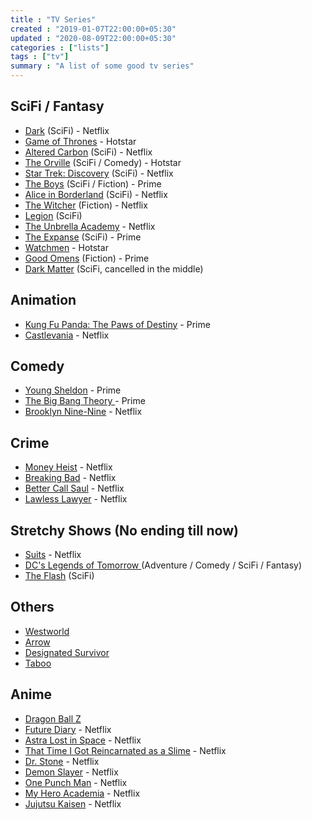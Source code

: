 ```yaml
---
title : "TV Series"
created : "2019-01-07T22:00:00+05:30"
updated : "2020-08-09T22:00:00+05:30"
categories : ["lists"]
tags : ["tv"]
summary : "A list of some good tv series"
---
```


## SciFi / Fantasy
* [Dark](https://www.imdb.com/title/tt5753856/) (SciFi) - Netflix
* [Game of Thrones](https://www.imdb.com/title/tt0944947) - Hotstar
* [Altered Carbon](https://www.imdb.com/title/tt2261227/) (SciFi) - Netflix
* [The Orville](https://www.imdb.com/title/tt5691552/) (SciFi / Comedy) - Hotstar
* [Star Trek: Discovery](https://www.imdb.com/title/tt5171438/) (SciFi) - Netflix
* [The Boys](https://www.imdb.com/title/tt1190634/) (SciFi / Fiction) - Prime
* [Alice in Borderland](https://www.imdb.com/title/tt10795658/) (SciFi) - Netflix
* [The Witcher](https://www.imdb.com/title/tt5180504/) (Fiction) - Netflix
* [Legion](https://www.imdb.com/title/tt5114356/) (SciFi)
* [The Unbrella Academy](https://www.imdb.com/title/tt1312171/) - Netflix
* [The Expanse](https://www.imdb.com/title/tt3230854/) (SciFi) - Prime
* [Watchmen](https://www.imdb.com/title/tt7049682/) - Hotstar
* [Good Omens](https://www.imdb.com/title/tt1869454/) (Fiction) - Prime
* [Dark Matter](https://www.imdb.com/title/tt4159076) (SciFi, cancelled in the middle)

## Animation
* [Kung Fu Panda: The Paws of Destiny](https://www.imdb.com/title/tt8271176/) - Prime
* [Castlevania](https://www.imdb.com/title/tt6517102/) - Netflix

## Comedy
* [Young Sheldon](https://www.imdb.com/title/tt6226232/) - Prime
* [The Big Bang Theory ](https://www.imdb.com/title/tt0898266/) - Prime
* [Brooklyn Nine-Nine](https://www.imdb.com/title/tt2467372/) - Netflix

## Crime
* [Money Heist](https://www.imdb.com/title/tt6468322/) - Netflix
* [Breaking Bad](https://www.imdb.com/title/tt0903747/) - Netflix
* [Better Call Saul](https://www.imdb.com/title/tt3032476/) - Netflix
* [Lawless Lawyer](https://www.imdb.com/title/tt8160178/) - Netflix

## Stretchy Shows (No ending till now)
* [Suits](https://www.imdb.com/title/tt1632701/) - Netflix
* [DC's Legends of Tomorrow ](https://www.imdb.com/title/tt4532368/) (Adventure / Comedy / SciFi / Fantasy)
* [The Flash](https://www.imdb.com/title/tt3107288/) (SciFi)

## Others
* [Westworld](https://www.imdb.com/title/tt0475784/)
* [Arrow](https://www.imdb.com/title/tt2193021/)
* [Designated Survivor](https://www.imdb.com/title/tt5296406/)
* [Taboo](https://www.imdb.com/title/tt3647998/)

## Anime
* [Dragon Ball Z](https://kissanime.ru/Anime/Dragon-Ball-Z-Dub)
* [Future Diary](https://www.imdb.com/title/tt2069441/) - Netflix
* [Astra Lost in Space](https://www.imdb.com/title/tt10483250/) - Netflix
* [That Time I Got Reincarnated as a Slime](https://www.imdb.com/title/tt9054364/) - Netflix
* [Dr. Stone](https://www.imdb.com/title/tt9679542/) - Netflix
* [Demon Slayer](https://www.imdb.com/title/tt9335498/) - Netflix
* [One Punch Man](https://www.imdb.com/title/tt4508902/) - Netflix
* [My Hero Academia](https://www.imdb.com/title/tt5626028/) - Netflix
* [Jujutsu Kaisen](https://www.imdb.com/title/tt12343534/) - Netflix
